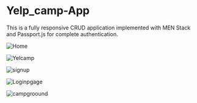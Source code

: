 # Yelp_camp-App
This is a fully responsive CRUD application implemented
with MEN Stack and Passport.js for complete authentication.

![Home](https://user-images.githubusercontent.com/68499491/104999105-4b2d2500-5a52-11eb-9237-7e09529eff51.png)

![Yelcamp](https://user-images.githubusercontent.com/68499491/104999841-8c720480-5a53-11eb-8800-ade42f8e37aa.png)

![signup](https://user-images.githubusercontent.com/68499491/104999989-c5aa7480-5a53-11eb-9af6-0b611a120018.png)

![Loginpgage](https://user-images.githubusercontent.com/68499491/105000088-ebd01480-5a53-11eb-9b51-8445cf561683.png)

![campgroound](https://user-images.githubusercontent.com/68499491/105000277-25a11b00-5a54-11eb-9a53-e64217519850.png)



